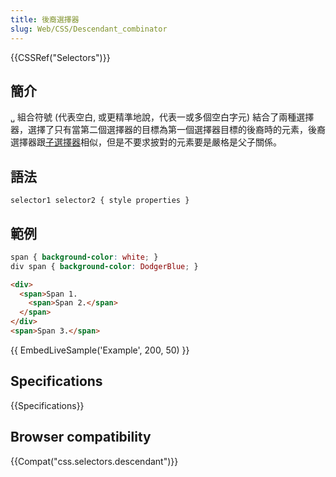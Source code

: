 ```yaml
---
title: 後裔選擇器
slug: Web/CSS/Descendant_combinator
---
```

{{CSSRef("Selectors")}}

## 簡介

`␣` 組合符號 (代表空白, 或更精準地說，代表一或多個空白字元) 結合了兩種選擇器，選擇了只有當第二個選擇器的目標為第一個選擇器目標的後裔時的元素，後裔選擇器跟[子選擇器](/zh-TW/CSS/Child_selectors)相似，但是不要求披對的元素要是嚴格是父子關係。

## 語法

```plain
selector1 selector2 { style properties }
```

## 範例

```css
span { background-color: white; }
div span { background-color: DodgerBlue; }
```

```html
<div>
  <span>Span 1.
    <span>Span 2.</span>
  </span>
</div>
<span>Span 3.</span>
```

{{ EmbedLiveSample('Example', 200, 50) }}

## Specifications

{{Specifications}}

## Browser compatibility

{{Compat("css.selectors.descendant")}}
